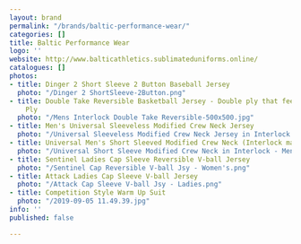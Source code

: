 ```yaml
---
layout: brand
permalink: "/brands/baltic-performance-wear/"
categories: []
title: Baltic Performance Wear
logo: ''
website: http://www.balticathletics.sublimateduniforms.online/
catalogues: []
photos:
- title: Dinger 2 Short Sleeve 2 Button Baseball Jersey
  photo: "/Dinger 2 ShortSleeve-2Button.png"
- title: Double Take Reversible Basketball Jersey - Double ply that feels like Single
    Ply
  photo: "/Mens Interlock Double Take Reversible-500x500.jpg"
- title: Men's Universal Sleeveless Modified Crew Neck Jersey
  photo: "/Universal Sleeveless Modified Crew Neck Jersey in Interlock - Men's.png"
- title: Universal Men's Short Sleeved Modified Crew Neck (Interlock material)
  photo: "/Universal Short Sleeve Modified Crew Neck in Interlock - Men's.png"
- title: Sentinel Ladies Cap Sleeve Reversible V-ball Jersey
  photo: "/Sentinel Cap Reversible V-ball Jsy - Women's.png"
- title: Attack Ladies Cap Sleeve V-ball Jersey
  photo: "/Attack Cap Sleeve V-ball Jsy - Ladies.png"
- title: Competition Style Warm Up Suit
  photo: "/2019-09-05 11.49.39.jpg"
info: ''
published: false

---
```

